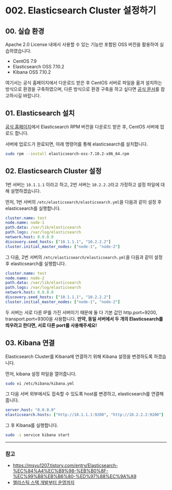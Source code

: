 # 002. Elasticsearch Cluster 설정하기

## 00. 실습 환경

Apache 2.0 License 내에서 사용할 수 있는 기능만 포함된 OSS 버전을 활용하여 실습하였습니다.

- CentOS 7.9
- Elasticsearch OSS 7.10.2
- Kibana OSS 7.10.2

여기서는 공식 홈페이지에서 다운로드 받은 후 CentOS 서버로 파일을 옮겨 설치하는 방식으로 환경을 구축하였으며,
다른 방식으로 환경 구축을 하고 싶다면 [공식 문서](https://www.elastic.co/guide/en/elasticsearch/reference/7.10/rpm.html)를 참고하시길 바랍니다.

## 01. Elasticsearch 설치
[공식 홈페이지](https://www.elastic.co/kr/downloads/past-releases/elasticsearch-oss-7-10-2)에서
Elasticsearch RPM 버전을 다운로드 받은 후, CentOS 서버에 업로드 합니다.

서버에 업로드가 완료되면, 아래 명령어를 통해 elasticsearch를 설치합니다.

```bash
sudo rpm --install elasticsearch-oss-7.10.2-x86_64.rpm
```

## 02. Elasticsearch Cluster 설정

1번 서버는 `10.1.1.1` 이라고 하고, 2번 서버는 `10.2.2.2`라고 가정하고 설정 파일에 대해 설명하겠습니다.

먼저, 1번 서버의 `/etc/elasticsearch/elasticsearch.yml`을 다음과 같이 설정 후 elasticsearch를 실행합니다.

```yaml
cluster.name: test
node.name: node-1
path.data: /var/lib/elasticsearch
path.logs: /var/log/elasticsearch
network.host: 0.0.0.0
discovery.seed_hosts: ["10.1.1.1", "10.2.2.2"]
cluster.initial_master_nodes: ["node-1", "node-2"]
```

그 다음, 2번 서버의 `/etc/elasticsearch/elasticsearch.yml`을 다음과 같이 설정 후 elasticsearch를 실행합니다.

```yaml
cluster.name: test
node.name: node-2
path.data: /var/lib/elasticsearch
path.logs: /var/log/elasticsearch
network.host: 0.0.0.0
discovery.seed_hosts: ["10.1.1.1", "10.2.2.2"]
cluster.initial_master_nodes: ["node-1", "node-2"]
```

두 서버는 서로 다른 IP를 가진 서버이기 때문에 둘 다 기본 값인 http.port=9200, transport.port=9300을 사용합니다. **만약, 동일 서버에서 두 개의 Elasticsearch를 띄우려고 한다면, 서로 다른 port를 사용해주세요!**

## 03. Kibana 연결

Elasticsearch Cluster를 Kibana에 연결하기 위해 Kibana 설정을 변경하도록 하겠습니다.

먼저, kibana 설정 파일을 열어줍니다.

```bash
sudo vi /etc/kibana/kibana.yml
```

그 다음 서버 외부에서도 접속할 수 있도록 host를 변경하고, elasticsearch를 연결해줍니다.

```yaml
server.host: "0.0.0.0"
elasticsearch.hosts: ["http://10.1.1.1:9200", "http://10.2.2.2:9200"]
```

그 후 Kibana를 실행합니다.

```bash
sudo -i service kibana start
```

---

### 참고
- <https://msyu1207.tistory.com/entry/Elasticsearch-%EC%84%A4%EC%B9%98-%EB%B0%8F-%EC%99%B8%EB%B6%80-%ED%97%88%EC%9A%A9>
- [엘라스틱 스택 개발부터 운영까지](https://product.kyobobook.co.kr/detail/S000001932755)